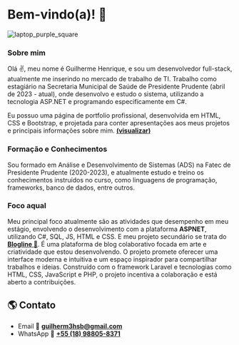 # Bem-vindo(a)! :wave:

<!-- ─── CARD ────────────────────────────── -->
![laptop_purple_square](https://github.com/guilherm-hsbe/guilherm-hsbe/assets/99516132/c6ea7543-1419-4498-b58c-0fd877cee8a2)

### Sobre mim
Olá :v:, meu nome é Guilherme Henrique, e sou um desenvolvedor full-stack, atualmente me inserindo no mercado de trabalho de TI. Trabalho como estagiário na Secretaria Municipal de Saúde de Presidente Prudente (abril de 2023 - atual), onde desenvolvo e estudo o sistema, utilizando a tecnologia ASP.NET e programando especificamente em C#. 

Eu possuo uma página de portfolio profissional, desenvolvida em HTML, CSS e Bootstrap, e projetada para conter apresentações aos meus projetos e principais informações sobre mim. **[(visualizar)](https://guilherm-hsbe.github.io/Portfolio/)**

### Formação e Conhecimentos
Sou formado em Análise e Desenvolvimento de Sistemas (ADS) na Fatec de Presidente Prudente (2020-2023), e atualmente estudo e treino os conhecimentos instruídos no curso, como linguagens de programação, frameworks, banco de dados, entre outros.

### Foco aqual
Meu principal foco atualmente são as atividades que desempenho em meu estágio, envolvendo o desenvolvimento com a plataforma **ASPNET**, utilizando C#, SQL, JS, HTML e CSS.
E meu projeto secundário se trata do **[Blogline :leaves:](https://github.com/guilherm-hsbe/Blogline)**. É uma plataforma de blog colaborativo focada em arte e criatividade que estou desenvolvendo. O projeto promete oferecer uma interface moderna e intuitiva e um espaço inspirador para compartilhar trabalhos e ideias. Construído com o framework Laravel e tecnologias como HTML, CSS, JavaScript e PHP, o projeto incentiva a colaboração e está aberto a contribuições.

<!-- ─── CONTATO ────────────────────────────── -->
## :earth_americas: Contato
- Email :email: **[guilherm3hsb@gmail.com](mailto:guilherm3hsb@gmail.com)**
- WhatsApp :calling: **[+55 (18) 98805-8371](https://wa.me/5518988058371)**
